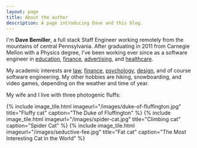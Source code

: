 ```yaml
---
layout: page
title: About the author
description: A page introducing Dave and this blog.
---
```


I'm **Dave Bemiller**, a full stack Staff Engineer working remotely from the mountains of
central Pennsylvania. After graduating in 2011 from Carnegie Mellon with a Physics degree, I've been working ever since as a software engineer in [education](https://www.ixl.com),
[finance](https://www.creditkarma.com), [advertising](https://www.xandr.com), and
[healthcare](https://carbonhealth.com).

My academic interests are [law](https://popehat.substack.com/),
[finance](https://www.amazon.com/Adaptive-Markets-Financial-Evolution-Thought/dp/0691135142),
[psychology](https://www.amazon.com/Behave-Biology-Humans-Best-Worst/dp/009957506X),
[design](https://www.coursera.org/specializations/ui-ux-design), and
of course software engineering. My other hobbies are hiking, snowboarding, and video games, depending on the weather and time of year.

My wife and I live with three photogenic fluffs:

<section class="tiled-images">
{% include image_tile.html imageurl="/images/duke-of-fluffington.jpg" title="Fluffy cat" caption="The Duke of Fluffington" %}
{% include image_tile.html imageurl="/images/spider-cat.jpg" title="Climbing cat" caption="Spider Cat" %}
{% include image_tile.html imageurl="/images/seductive-fee.jpg" title="Fat cat" caption="The Most Interesting Cat in the World" %}
</section>
